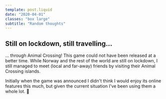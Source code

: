 ```yaml
---
template: post.liquid
date: "2020-04-01"
classes: "box large"
subtitle: "Random thoughts"
---
```


## Still on lockdown, still travelling...

... through Animal Crossing! This game could not have been released at a better time. While Norway and the rest of the world are still on lockdown, I still managed to meet (local and far-away) friends by visiting their Animal Crossing islands.

Initially when the game was announced I didn't think I would enjoy its online features this much, but given the current situation I've been using them a whole lot. 🥰